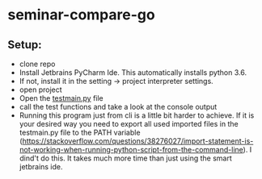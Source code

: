 # seminar-compare-go
## Setup:
- clone repo
- Install Jetbrains PyCharm Ide. This automatically installs python 3.6.
- If not, install it in the setting -> project interpreter settings.
- open project
- Open the [testmain.py](https://github.com/LukasKiederle/seminar-compare-go/blob/master/test/testmain.py) file
- call the test functions and take a look at the console output
- Running this program just from cli is a little bit harder to achieve. If it is your desired way
you need to export all used imported files in the testmain.py file to the PATH variable (https://stackoverflow.com/questions/38276027/import-statement-is-not-working-when-running-python-script-from-the-command-line). I dind't
do this. It takes much more time than just using the smart jetbrains ide.